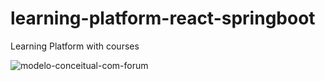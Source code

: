 # learning-platform-react-springboot
Learning Platform with courses

![modelo-conceitual-com-forum](https://user-images.githubusercontent.com/107776531/209358460-3a095c10-0ae5-4400-b487-f5f585540b32.png)

